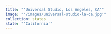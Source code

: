```yaml
---
title: "'Universal Studio, Los Angeles, CA'"
image: "'/images/universal-studio-la-ca.jpg'"
collection: states
state: "'California'"
---
```

